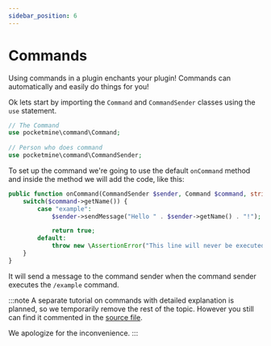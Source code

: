 ```yaml
---
sidebar_position: 6
---
```

# Commands

Using commands in a plugin enchants your plugin! Commands can automatically and easily do things for you!  

Ok lets start by importing the `Command` and `CommandSender` classes using the `use` statement.

```php title="Main.php"
// The Command
use pocketmine\command\Command;
      
// Person who does command
use pocketmine\command\CommandSender;
```

To set up the command we're going to use the default `onCommand` method and inside the method we will add the code, like this:

```php title="Main.php"
public function onCommand(CommandSender $sender, Command $command, string $label, array $args) : bool {
    switch($command->getName()) {
        case "example":
            $sender->sendMessage("Hello " . $sender->getName() . "!");

            return true;
        default:
            throw new \AssertionError("This line will never be executed");
    }
}
```

It will send a message to the command sender when the command sender executes the `/example` command.

:::note
A separate tutorial on commands with detailed explanation is planned, so we temporarily remove the rest of the topic. However you still can find it commented in the [source file](https://github.com/PocketMine-School/Pocketmine-School/blob/master/docs/htmap/commands.md?plain=1).

We apologize for the inconvenience.
:::

<!-- Thinking of making a separate tutorial on Commands and only putting a simple tutorial here.
```php
public function onCommand(CommandSender $sender, Command $cmd, string $label, array $args) : bool{
  switch($cmd->getName()){ // Use switch to get the command input
    case "test": // In this case, we will make the command "/test"
      $sender->sendMessage("This Is A Test!"); // when the sender execute the command it sends the sender a message that says "This Is A Test".
    break; // Use break to stop the operations
  }
  return true;
}
```

What would happen if the CONSOLE was the command sender? How do we prevent the Console?  

To prevent the situation above we are going to use an if statement including "instanceof"  
```php
public function onCommand(CommandSender $sender, Command $cmd, string $label, array $args) : bool{
  switch($cmd->getName()){
    case "test":
      if(!$sender instanceof Player){ // Basically this checks if the Command Sender is NOT a player
        $sender->sendMessage("This Command Only Works for players! Please perform this command IN GAME!"); // For Console Command Sender
      }else{ //if command sender is not a CONSOLE
        $sender->getInventory()->addItem(Item::get(364,0,4));
        $sender->sendMessage("You have just recieved 4 steak!");
      }
    break;
  }
  return true;
}
```
Now that we know how to do "basic" commands, let's make the command even better by allowing the user to choose how many steaks he wants by using ARGUMENTS!  

We'll take a look at a variable that we added without knowing what it was... I'm talking about the $args variable.  

It basicly stores every single arguments you use in an array. But how is it stored? Like this:
```
  /command <$args[0]> <$args[1]> <$args[2]> <$args[3]> ...
```    
Warning: Arrays always starts from 0 !
```php
public function onCommand(CommandSender $sender, Command $cmd, string $label, array $args) : bool{
  switch($cmd->getName()){
    case "test":
      if(!$sender instanceof Player){
        $sender->sendMessage("This Command Only Works for players! Please perform this command IN GAME!");
      }else{
        $sender->getInventory()->addItem(Item::get(364,0,(int)$args[0])); // We choose the first argument as the count !
        $sender->sendMessage("You have just recieved" . $args[0] . " steak!");
      }
    break;
  }
  return true;
}
```
As you can see, now we can use the /test steaks number and it will give us the number of steaks we want!  

But wait, what if the user doesn't enter the argument? The command won't work! To solve that issue, we need to add a parser to check if no argument "0" was entered, and if that's the case, "creating" it.  

We'll use function isset which allows us to check if a variable is defined. Let's what this give use in our code !  
```php
public function onCommand(CommandSender $sender, Command $cmd, string $label, array $args) : bool{
  switch($cmd->getName()){
    case "test":
      if(!$sender instanceof Player){
        $sender->sendMessage("This Command Only Works for players! Please perform this command IN GAME!");
      }else{
        if(!isset($args[0])){ // Check if argument 0 isn't defined.
          $args[0] = 4; // Defining $args[0] with value 4 this means giving the player 4 steaks
        }
        $sender->getInventory()->addItem(Item::get(364,0,(int)$args[0]));
        $sender->sendMessage("You have just recieved" . $args[0] . " steak!");
      }
    break;
  }
  return true;
}
```
But what if the user don't enter a number? And even if it's a number, what if it's negative?  

We also need to check this in our code! We will use a new function is_int which will allow us to check if a variable is an integer.  
```php
public function onCommand(CommandSender $sender, Command $cmd, string $label, array $args) : bool{
  switch($cmd->getName()){
    case "test":
      if(!$sender instanceof Player){
        $sender->sendMessage("This Command Only Works for players! Please perform this command IN GAME!");
      }else{
        if(!isset($args[0]) or (is_int($args[0]) and $args[0] > 0)){ // Check if argument 0 is an integer and is more than 0.
          $args[0] = 4; // Defining $args[0] with value 4 this means giving the player 4 steaks
        }
        $sender->getInventory()->addItem(Item::get(364,0,$args[0]));
        $sender->sendMessage("You have just recieved" . $args[0] . " steak!");
      }
    break;
  }
  return true;
}
```
And that's it! You made your first command with arguments!
-->
